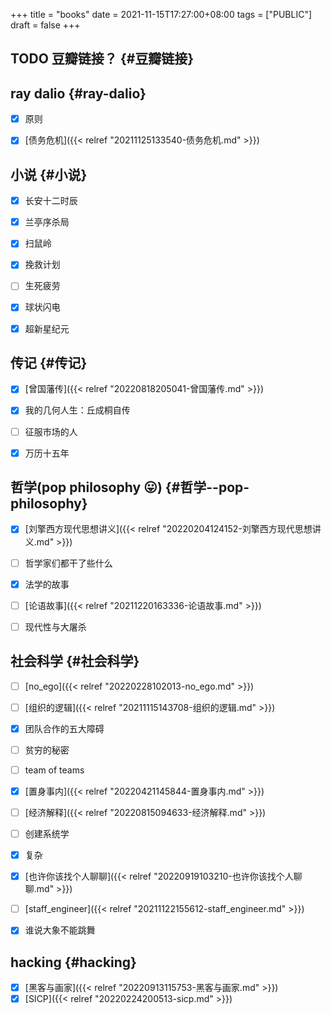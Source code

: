 +++
title = "books"
date = 2021-11-15T17:27:00+08:00
tags = ["PUBLIC"]
draft = false
+++

## <span class="org-todo todo TODO">TODO</span> 豆瓣链接？ {#豆瓣链接}

<!--more-->


## ray dalio {#ray-dalio}

-   [X] 原则
-   [X] [债务危机]({{< relref "20211125133540-债务危机.md" >}})


## 小说 {#小说}

-   [X] 长安十二时辰
-   [X] 兰亭序杀局
-   [X] 扫鼠岭
-   [X] 挽救计划
-   [ ] 生死疲劳
-   [X] 球状闪电
-   [X] 超新星纪元


## 传记 {#传记}

-   [X] [曾国藩传]({{< relref "20220818205041-曾国藩传.md" >}})
-   [X] 我的几何人生：丘成桐自传
-   [ ] 征服市场的人
-   [X] 万历十五年


## 哲学(pop philosophy 😛) {#哲学--pop-philosophy}

-   [X] [刘擎西方现代思想讲义]({{< relref "20220204124152-刘擎西方现代思想讲义.md" >}})
-   [ ] 哲学家们都干了些什么
-   [X] 法学的故事
-   [ ] [论语故事]({{< relref "20211220163336-论语故事.md" >}})
-   [ ] 现代性与大屠杀


## 社会科学 {#社会科学}

-   [ ] [no_ego]({{< relref "20220228102013-no_ego.md" >}})
-   [ ] [组织的逻辑]({{< relref "20211115143708-组织的逻辑.md" >}})
-   [X] 团队合作的五大障碍
-   [ ] 贫穷的秘密
-   [ ] team of teams
-   [X] [置身事内]({{< relref "20220421145844-置身事内.md" >}})
-   [ ] [经济解释]({{< relref "20220815094633-经济解释.md" >}})
-   [ ] 创建系统学
-   [X] 复杂
-   [X] [也许你该找个人聊聊]({{< relref "20220919103210-也许你该找个人聊聊.md" >}})
-   [ ] [staff_engineer]({{< relref "20211122155612-staff_engineer.md" >}})
-   [X] 谁说大象不能跳舞


## hacking {#hacking}

-   [X] [黑客与画家]({{< relref "20220913115753-黑客与画家.md" >}})
-   [X] [SICP]({{< relref "20220224200513-sicp.md" >}})
